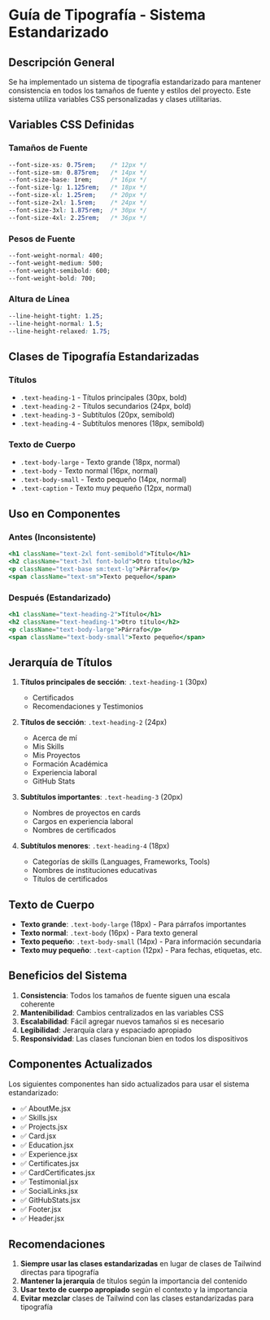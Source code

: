 # Guía de Tipografía - Sistema Estandarizado

## Descripción General

Se ha implementado un sistema de tipografía estandarizado para mantener consistencia en todos los tamaños de fuente y estilos del proyecto. Este sistema utiliza variables CSS personalizadas y clases utilitarias.

## Variables CSS Definidas

### Tamaños de Fuente
```css
--font-size-xs: 0.75rem;    /* 12px */
--font-size-sm: 0.875rem;   /* 14px */
--font-size-base: 1rem;     /* 16px */
--font-size-lg: 1.125rem;   /* 18px */
--font-size-xl: 1.25rem;    /* 20px */
--font-size-2xl: 1.5rem;    /* 24px */
--font-size-3xl: 1.875rem;  /* 30px */
--font-size-4xl: 2.25rem;   /* 36px */
```

### Pesos de Fuente
```css
--font-weight-normal: 400;
--font-weight-medium: 500;
--font-weight-semibold: 600;
--font-weight-bold: 700;
```

### Altura de Línea
```css
--line-height-tight: 1.25;
--line-height-normal: 1.5;
--line-height-relaxed: 1.75;
```

## Clases de Tipografía Estandarizadas

### Títulos
- `.text-heading-1` - Títulos principales (30px, bold)
- `.text-heading-2` - Títulos secundarios (24px, bold)
- `.text-heading-3` - Subtítulos (20px, semibold)
- `.text-heading-4` - Subtítulos menores (18px, semibold)

### Texto de Cuerpo
- `.text-body-large` - Texto grande (18px, normal)
- `.text-body` - Texto normal (16px, normal)
- `.text-body-small` - Texto pequeño (14px, normal)
- `.text-caption` - Texto muy pequeño (12px, normal)

## Uso en Componentes

### Antes (Inconsistente)
```jsx
<h1 className="text-2xl font-semibold">Título</h1>
<h2 className="text-3xl font-bold">Otro título</h2>
<p className="text-base sm:text-lg">Párrafo</p>
<span className="text-sm">Texto pequeño</span>
```

### Después (Estandarizado)
```jsx
<h1 className="text-heading-2">Título</h1>
<h2 className="text-heading-1">Otro título</h2>
<p className="text-body-large">Párrafo</p>
<span className="text-body-small">Texto pequeño</span>
```

## Jerarquía de Títulos

1. **Títulos principales de sección**: `.text-heading-1` (30px)
   - Certificados
   - Recomendaciones y Testimonios

2. **Títulos de sección**: `.text-heading-2` (24px)
   - Acerca de mí
   - Mis Skills
   - Mis Proyectos
   - Formación Académica
   - Experiencia laboral
   - GitHub Stats

3. **Subtítulos importantes**: `.text-heading-3` (20px)
   - Nombres de proyectos en cards
   - Cargos en experiencia laboral
   - Nombres de certificados

4. **Subtítulos menores**: `.text-heading-4` (18px)
   - Categorías de skills (Languages, Frameworks, Tools)
   - Nombres de instituciones educativas
   - Títulos de certificados

## Texto de Cuerpo

- **Texto grande**: `.text-body-large` (18px) - Para párrafos importantes
- **Texto normal**: `.text-body` (16px) - Para texto general
- **Texto pequeño**: `.text-body-small` (14px) - Para información secundaria
- **Texto muy pequeño**: `.text-caption` (12px) - Para fechas, etiquetas, etc.

## Beneficios del Sistema

1. **Consistencia**: Todos los tamaños de fuente siguen una escala coherente
2. **Mantenibilidad**: Cambios centralizados en las variables CSS
3. **Escalabilidad**: Fácil agregar nuevos tamaños si es necesario
4. **Legibilidad**: Jerarquía clara y espaciado apropiado
5. **Responsividad**: Las clases funcionan bien en todos los dispositivos

## Componentes Actualizados

Los siguientes componentes han sido actualizados para usar el sistema estandarizado:

- ✅ AboutMe.jsx
- ✅ Skills.jsx
- ✅ Projects.jsx
- ✅ Card.jsx
- ✅ Education.jsx
- ✅ Experience.jsx
- ✅ Certificates.jsx
- ✅ CardCertificates.jsx
- ✅ Testimonial.jsx
- ✅ SocialLinks.jsx
- ✅ GitHubStats.jsx
- ✅ Footer.jsx
- ✅ Header.jsx

## Recomendaciones

1. **Siempre usar las clases estandarizadas** en lugar de clases de Tailwind directas para tipografía
2. **Mantener la jerarquía** de títulos según la importancia del contenido
3. **Usar texto de cuerpo apropiado** según el contexto y la importancia
4. **Evitar mezclar** clases de Tailwind con las clases estandarizadas para tipografía 